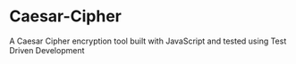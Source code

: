 # Caesar-Cipher
A Caesar Cipher encryption tool built with JavaScript  and tested using Test Driven Development
